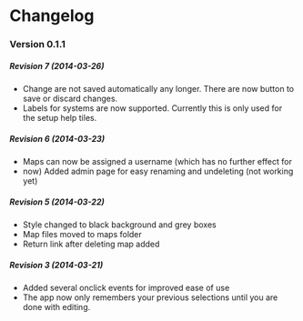 # Changelog

### Version 0.1.1
##### Revision 7 (2014-03-26)

* Change are not saved automatically any longer. There are now button to save or discard changes.
* Labels for systems are now supported. Currently this is only used for the setup help tiles. 

##### Revision 6 (2014-03-23)

* Maps can now be assigned a username (which has no further effect for
* now) Added admin page for easy renaming and undeleting (not working yet)


##### Revision 5 (2014-03-22)

* Style changed to black background and grey boxes
* Map files moved to maps folder 
* Return link after deleting map added

##### Revision 3 (2014-03-21)

* Added several onclick events for improved ease of use 
* The app now only remembers your previous selections until you are done with editing.